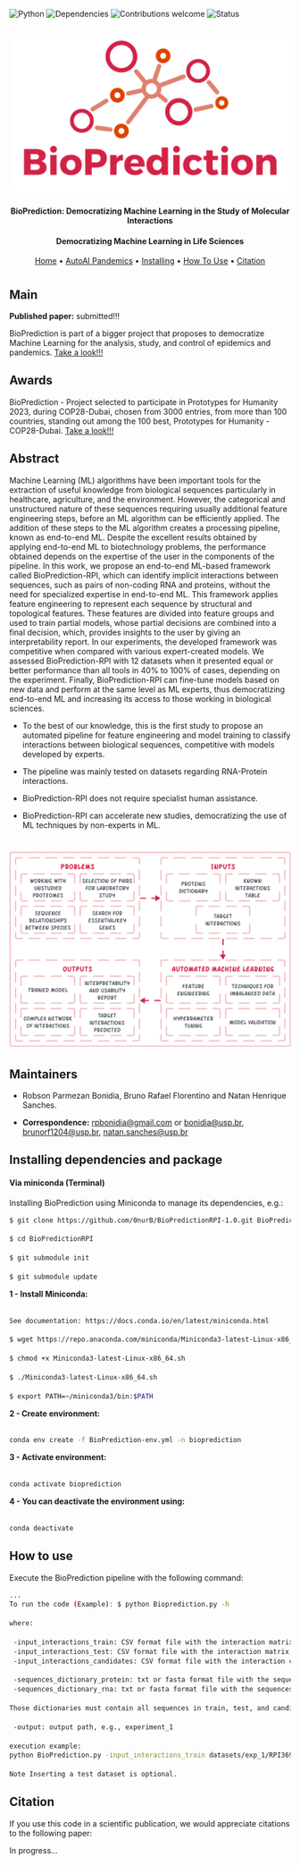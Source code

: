 ![Python](https://img.shields.io/badge/python-v3.7-blue)
![Dependencies](https://img.shields.io/badge/dependencies-up%20to%20date-brightgreen.svg)
![Contributions welcome](https://img.shields.io/badge/contributions-welcome-orange.svg)
![Status](https://img.shields.io/badge/status-up-brightgreen)

<h1 align="center">
  <img src="https://github.com/0nurB/BioPredictionRPI-1.0/blob/main/assets/logoBio.png" alt="BioPrediction" width="500">
</h1>

<h4 align="center">BioPrediction: Democratizing Machine Learning in the Study of Molecular Interactions</h4>

<h4 align="center">Democratizing Machine Learning in Life Sciences</h4>

<p align="center">
  <a href="https://github.com/Bonidia/BioPrediction">Home</a> •
  <a href="http://autoaipandemics.icmc.usp.br">AutoAI Pandemics</a> •
  <a href="#installing-dependencies-and-package">Installing</a> •
  <a href="#how-to-use">How To Use</a> •
  <a href="#citation">Citation</a> 
</p>

<h1 align="center"></h1>


## Main

**Published paper:** submitted!!!

BioPrediction is part of a bigger project that proposes to democratize Machine Learning for the analysis, study, and control of epidemics and pandemics. [Take a look!!!](http://autoaipandemics.icmc.usp.br)

## Awards

BioPrediction - Project selected to participate in Prototypes for Humanity 2023, during COP28-Dubai, chosen from 3000 entries, from more than 100 countries, standing out among the 100 best, Prototypes for Humanity - COP28-Dubai. [Take a look!!!](https://www.prototypesforhumanity.com/project/bioprediction-framework/)


## Abstract

Machine Learning (ML) algorithms have been important tools for the extraction of useful knowledge from biological sequences particularly in healthcare, agriculture, and the environment. However, the categorical and unstructured nature of these sequences requiring usually additional feature engineering
steps, before an ML algorithm can be efficiently applied. The addition of these steps to the ML algorithm creates a processing pipeline, known as end-to-end ML. Despite the excellent results obtained by applying end-to-end ML to biotechnology problems, the performance obtained depends on the expertise of the user in the components of the pipeline. In this work, we propose an end-to-end ML-based framework called BioPrediction-RPI, which can identify implicit interactions between sequences, such as pairs of non-coding RNA and proteins, without the need for specialized expertise in end-to-end ML. This framework applies feature engineering to represent each sequence by structural and topological features. These features are divided into feature groups and used to train partial models, whose partial decisions are combined into a final decision, which, provides insights to the user by giving an interpretability report. In our experiments, the developed framework was competitive when compared with various expert-created models. We assessed BioPrediction-RPI with 12 datasets when it presented equal or
better performance than all tools in 40% to 100% of cases, depending on the experiment. Finally, BioPrediction-RPI can fine-tune models based on new data and perform at the same level as ML experts, thus democratizing end-to-end ML and increasing its access to those working in biological sciences.

* To the best of our knowledge, this is the first study to propose an automated pipeline for feature engineering and model training to classify interactions between biological sequences, competitive with models developed by experts.
  
* The pipeline was mainly tested on datasets regarding RNA-Protein interactions.

* BioPrediction-RPI does not require specialist human assistance.

* BioPrediction-RPI can accelerate new studies, democratizing the use of ML techniques by non-experts in ML.

<h1 align="center">
  <img src="https://github.com/0nurB/BioPredictionRPI-1.0/blob/main/img/overall.png" alt="BioPrediction-Flowchart" width="600"> 
</h1>

## Maintainers

* Robson Parmezan Bonidia, Bruno Rafael Florentino and Natan Henrique Sanches.

* **Correspondence:** rpbonidia@gmail.com or bonidia@usp.br, brunorf1204@usp.br, natan.sanches@usp.br


## Installing dependencies and package

#### Via miniconda (Terminal)

Installing BioPrediction using Miniconda to manage its dependencies, e.g.:

```sh
$ git clone https://github.com/0nurB/BioPredictionRPI-1.0.git BioPredictionRPI

$ cd BioPredictionRPI

$ git submodule init

$ git submodule update
```

**1 - Install Miniconda:** 

```sh

See documentation: https://docs.conda.io/en/latest/miniconda.html

$ wget https://repo.anaconda.com/miniconda/Miniconda3-latest-Linux-x86_64.sh

$ chmod +x Miniconda3-latest-Linux-x86_64.sh

$ ./Miniconda3-latest-Linux-x86_64.sh

$ export PATH=~/miniconda3/bin:$PATH

```

**2 - Create environment:**

```sh

conda env create -f BioPrediction-env.yml -n bioprediction

```

**3 - Activate environment:**

```sh

conda activate bioprediction

```

**4 - You can deactivate the environment using:**

```sh

conda deactivate

```
## How to use

Execute the BioPrediction pipeline with the following command:

```sh
...
To run the code (Example): $ python Bioprediction.py -h

where:

 -input_interactions_train: CSV format file with the interaction matrix, e.g., datasets/exp_1/RPI369/RPI369_pairs.csv
 -input_interactions_test: CSV format file with the interaction matrix, e.g., datasets/exp_1/RPI369/RPI369_test_pairs.csv
 -input_interactions_candidates: CSV format file with the interaction candidates to the prediction, e.g., datasets/exp_1/RPI369/RPI369_candidates_pairs.csv

 -sequences_dictionary_protein: txt or fasta format file with the sequences, e.g., datasets/exp_1/RPI369/RPI369_protein_seq.fa
 -sequences_dictionary_rna: txt or fasta format file with the sequences, e.g., datasets/exp_1/RPI369/RPI369_dna_seq.fa

Those dictionaries must contain all sequences in train, test, and candidates.

 -output: output path, e.g., experiment_1

execution example:
python BioPrediction.py -input_interactions_train datasets/exp_1/RPI369/RPI369_pairs.csv -sequences_dictionary_protein datasets/exp_1/RPI369/RPI369_protein_seq.fa -sequences_dictionary_rna datasets/exp_1/RPI369/RPI369_dna_seq.fa -output exp_369

Note Inserting a test dataset is optional.
```

## Citation

If you use this code in a scientific publication, we would appreciate citations to the following paper:

In progress...
